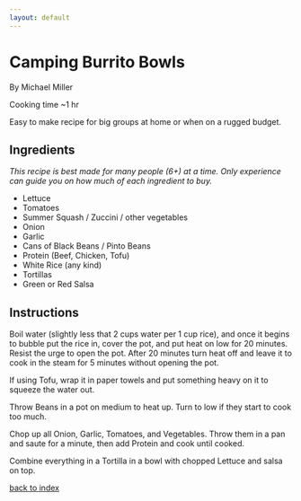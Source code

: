 ```yaml
---
layout: default
---
```


# Camping Burrito Bowls
By Michael Miller 

Cooking time ~1 hr

Easy to make recipe for big groups at home or when on a rugged budget.

## Ingredients
_This recipe is best made for many people (6+) at a time. Only experience can guide you on how much of each ingredient to buy._

- Lettuce
- Tomatoes
- Summer Squash / Zuccini / other vegetables
- Onion
- Garlic
- Cans of Black Beans / Pinto Beans
- Protein (Beef, Chicken, Tofu)
- White Rice (any kind)
- Tortillas
- Green or Red Salsa


## Instructions

Boil water (slightly less that 2 cups water per 1 cup rice), and once it begins to bubble put the rice in, cover the pot, and put heat on low for 20 minutes. Resist the urge to open the pot. After 20 minutes turn heat off and leave it to cook in the steam for 5 minutes without opening the pot.

If using Tofu, wrap it in paper towels and put something heavy on it to squeeze the water out.

Throw Beans in a pot on medium to heat up. Turn to low if they start to cook too much.

Chop up all Onion, Garlic, Tomatoes, and Vegetables. Throw them in a pan and saute for a minute, then add Protein and cook until cooked.

Combine everything in a Tortilla in a bowl with chopped Lettuce and salsa on top.

[back to index](../)